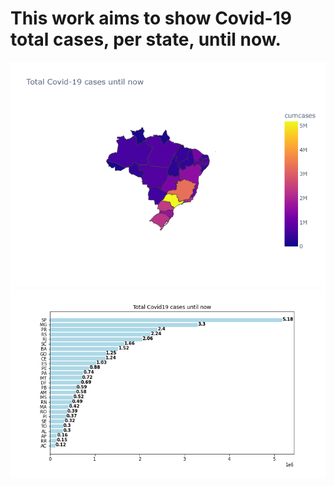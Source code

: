 # This work aims to show Covid-19 total cases, per state, until now.
<img src='geomap.png'>
<img src='barchart.png'>
